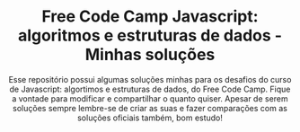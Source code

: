 <h1 align="center">Free Code Camp Javascript: algoritmos e estruturas de dados - Minhas soluções</h1>

<p align="center"> Esse repositório possui algumas soluções minhas para os desafios do curso de Javascript: algortimos e estruturas de dados, do Free Code Camp. Fique a vontade para modificar e compartilhar o quanto quiser. Apesar de serem soluções sempre lembre-se de criar as suas e fazer comparações com as soluções oficiais também, bom estudo! 
